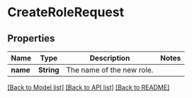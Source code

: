 # CreateRoleRequest

## Properties

Name | Type | Description | Notes
------------ | ------------- | ------------- | -------------
**name** | **String** | The name of the new role. | 

[[Back to Model list]](../README.md#documentation-for-models) [[Back to API list]](../README.md#documentation-for-api-endpoints) [[Back to README]](../README.md)


